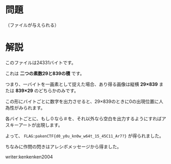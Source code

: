 # 問題

（ファイルが与えられる）

# 解説

このファイルは24331バイトです。

これは **二つの素数29と839の積** です。

つまり、一バイトを一画素として捉えた場合、あり得る画像は縦横 **29×839** または **839×29** のどちらかのみです。

この形にバイトごとに数字を出力させると、29×839のときに0の出現位置に人為性がみられます。

各バイトごとに、もし０なら＃を、それ以外なら空白を出力するようにすればアスキーアートが出現します。

よって、 ```FLAG:pakenCTF{d0_y0u_kn0w_w64t_15_45C11_Ar7?}``` が得られました。

ちなみに作問の閃きはアレシボメッセージから得ました。

writer:kenkenken2004
